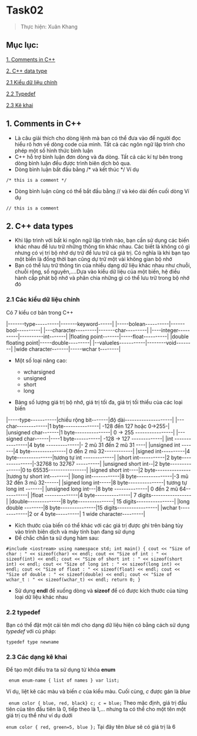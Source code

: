 # Task02

> Thực hiện: Xuân Khang

## Mục lục:

[1. Comments in C++](#comment)

[2. C++ data type](#datatype)

[2.1 Kiểu dữ liệu chính](#kieunguyenthuy)

[2.2 Typedef](#typedef)

[2.3 Kê khai](#kekhai)

## 1. Comments in C++ 

<a name='comment'></a>

- Là câu giải thích cho dòng lệnh mà bạn có thể đưa vào để người đọc hiểu rõ hơn về dòng code của mình. Tất cả các ngôn ngữ lập trình cho phép một số hình thức bình luận 
- C++ hỗ trợ bình luận đơn dòng và đa dòng. Tất cả các kí tự bên trong dòng bình luận đều được trình biên dịch bỏ qua. 
- Dòng bình luận bắt đầu bằng /* và kết thúc */
Ví dụ

`
/* this is a comment */
`
- Dòng bình luận cũng có thể bắt đầu bằng // và kéo dài đến cuối dòng
Ví dụ

`
// this is a comment 
`

## 2. C++ data types

<a name='datatype'></a>

- Khi lập trình với bất kì ngôn ngữ lập trình nào, bạn cần sử dụng các biến khác nhau để lưu trữ những thông tin khác nhau. Các biết là không có gì nhưng có vị trí bộ nhớ dự trữ để lưu trữ cá giá trị. Có nghĩa là khi bạn tạo một biến là đồng thời bạn cũng dự trữ một vài không gian bộ nhớ
- Bạn có thể lưu trữ thông tin của nhiều dạng dữ liệu khác nhau như chuỗi, chuỗi rộng, số nguyên,....Dựa vào kiểu dữ liệu của một biến, hệ điều hành cấp phát bộ nhớ và phân chia những gì có thể lưu trữ trong bộ nhớ đó
### 2.1 Các kiểu dữ liệu chính

<a name='kieunguyenthuy'></a>

Có 7 kiểu cơ bản trong C++

|-------type----------|-------keyword------|
|-----bolean----------|------bool----------|
|---character---------|-------char---------|
|----integer----------|----------int-------|
|floating point-------|-----float----------|
|double floating point|-----double---------|
|--valueles-----------|--------void--------|
|wide character-------|-----wchar t--------|

- Một số loại nâng cao:
	- wcharsigned
	- unsigned
	- short
	- long

- Bảng số lượng giá trị bộ nhớ, giá trị tối đa, giá trị tối thiểu của các loại biến 

|-----type-----------|chiều rộng bit-------|độ dài--------------------|
|---char-------------|1 byte---------------| -128 đến 127 hoặc 0->255-|
|unsigned char-------|1 byte---------------| 0 -> 255 ----------------|
|---signed char------|----1 byte-----------| -128 -> 127 -------------|
|int ----------------|4 byte --------------|- 2 mũ 31 đến 2 mũ 31 ----|
|unsigned int -------|4 byte---------------| 0 đến 2 mũ 32------------|
|signed int----------|4 byte---------------|tương tự int -------------|
|short int-----------|2 byte---------------|-32768 to 32767 ----------|
|unsigned short int--|2 byte---------------|0 to 65535----------------|
|signed short int----|2 byte---------------|tương tự short int--------|
|long int------------|8 byte---------------|-3 mũ 32 đến 3 mũ 32------|
|signed long int-----|8 byte---------------| tương tự long int -------|
|unsigned long int---|8 byte --------------| 0  đến 2 mũ 64-----------|
|float --------------|4 byte---------------| 7 digits-----------------|
|double--------------|8 byte---------------| 15 digits----------------|
|long double --------|8 byte---------------|15 digits-----------------|
|wchar t-------------|2 or 4 byte----------| 1 wide character---------|

- Kích thước của biến có thể khác với các giá trị được ghi trên bảng tùy vào trình biên dịch và máy tính bạn đang sử dụng 
- Để chắc chắn ta sử dụng hàm sau:

`
#include <iostream>
using namespace std;
int main()
{
	cout << "Size of char : " << sizeof(char) << endl;
	cout << "Size of int : " << sizeof(int) << endl;
	cout << "Size of short int : " << sizeof(short int) << endl;
	cout << "Size of long int : " << sizeof(long int) << endl;
	cout << "Size of float : " << sizeof(float) << endl;
	cout << "Size of double : " << sizeof(double) << endl;
	cout << "Size of wchar_t : " << sizeof(wchar_t) << endl;
	return 0;
}
`
- Sử dụng **endl** để xuống dòng và **sizeof** để có được kích thước của từng loại dữ liệu khác nhau

### 2.2  **typedef**

<a name='typedef'></a>

Bạn có thể đặt một cái tên mới cho dạng dữ liệu hiện có bằng cách sử dụng *typedef* với cú pháp:

`typedef type newname`

### 2.3 Các dạng kê khai

<a name='kekhai'></a>

Để tạo một điều tra ta sử dụng từ khóa **enum** 

` enum enum-name { list of names } var list;`

Ví dụ, liệt kê các màu và biến *c* của kiểu màu. Cuối cùng, *c* được gán là *blue*

` 
enum color { blue, red, black} c;
c = blue;
` 
Theo mặc định, giá trị đầu tiên của tên đầu tiên là 0, tiếp theo là 1,... nhưng ta có thể cho một tên một giá trị cụ thể như ví dụ dưới

`
enum color { red, green=5, blue };
`
Tại đây tên *blue* sẽ có giá trị là 6
